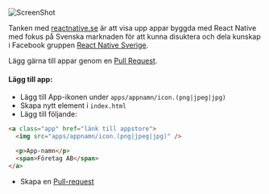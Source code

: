 ![ScreenShot](http://reactnative.se/screenshot.png)

Tanken med [reactnative.se](https://reactnative.se) är att visa upp appar byggda med React Native med fokus på Svenska marknaden för att kunna disuktera och dela kunskap i Facebook gruppen [React Native Sverige](https://www.facebook.com/groups/1227159674003533/).

Lägg gärna till appar genom en [Pull Request](https://github.com/pontusab/reactnative.se/pulls).

#### Lägg till app:
* Lägg till App-ikonen under `apps/appnamn/icon.(png|jpeg|jpg)`
* Skapa nytt element i `index.html`
* Lägg till följande:

```html
<a class="app" href="länk till appstore">
  <img src="apps/appnamn/icon.(png|jpeg|jpg)" />

  <p>App-namn</p>
  <span>Företag AB</span>
</a>
```
* Skapa en [Pull-request](https://github.com/pontusab/reactnative.se/pulls)
